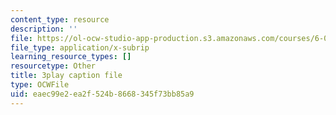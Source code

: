 ```yaml
---
content_type: resource
description: ''
file: https://ol-ocw-studio-app-production.s3.amazonaws.com/courses/6-01sc-introduction-to-electrical-engineering-and-computer-science-i-spring-2011/eaec99e2ea2f524b8668345f73bb85a9_rOA1VC5aQ7Q.vtt
file_type: application/x-subrip
learning_resource_types: []
resourcetype: Other
title: 3play caption file
type: OCWFile
uid: eaec99e2-ea2f-524b-8668-345f73bb85a9
---
```

